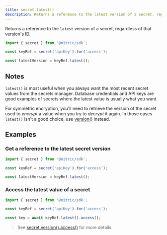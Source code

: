 ```yaml
---
title: secret.latest()
description: Returns a reference to the latest version of a secret, regardless of that version's ID.
---
```


Returns a reference to the `latest` version of a secret, regardless of that version's ID.

```javascript
import { secret } from '@nitric/sdk';

const keyRef = secret('apiKey').for('access');

const latestVersion = keyRef.latest();
```

## Notes

`latest()` is most useful when you always want the most recent secret values from the secrets manager. Database credentials and API keys are good examples of secrets where the latest value is usually what you want.

For symmetric encryption, you'll need to retrieve the version of the secret used to _encrypt_ a value when you try to _decrypt_ it again. In those cases `latest()` isn't a good choice, use [version()](./secret-version) instead.

## Examples

### Get a reference to the latest secret version

```javascript
import { secret } from '@nitric/sdk';

const keyRef = secret('apiKey').for('access');

const latestVersion = keyRef.latest();
```

### Access the latest value of a secret

```javascript
import { secret } from '@nitric/sdk';

const keyRef = secret('apiKey').for('access');

const key = await keyRef.latest().access();
```

> See [secret.version().access()](./secret-version-access) for more details.
